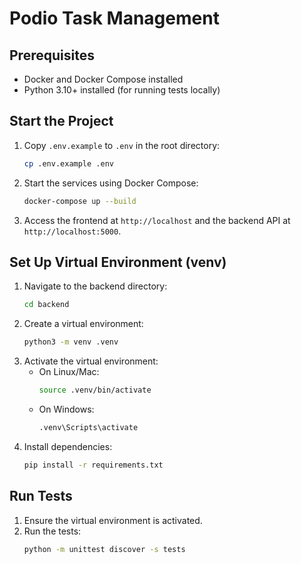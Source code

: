 # Podio Task Management

## Prerequisites
- Docker and Docker Compose installed
- Python 3.10+ installed (for running tests locally)

## Start the Project
1. Copy `.env.example` to `.env` in the root directory:
   ```sh
   cp .env.example .env
   ```
2. Start the services using Docker Compose:
   ```sh
   docker-compose up --build
   ```
3. Access the frontend at `http://localhost` and the backend API at `http://localhost:5000`.

## Set Up Virtual Environment (venv)
1. Navigate to the backend directory:
   ```sh
   cd backend
   ```
2. Create a virtual environment:
   ```sh
   python3 -m venv .venv
   ```
3. Activate the virtual environment:
   - On Linux/Mac:
     ```sh
     source .venv/bin/activate
     ```
   - On Windows:
     ```sh
     .venv\Scripts\activate
     ```
4. Install dependencies:
   ```sh
   pip install -r requirements.txt
   ```

## Run Tests
1. Ensure the virtual environment is activated.
2. Run the tests:
   ```sh
   python -m unittest discover -s tests
   ```
